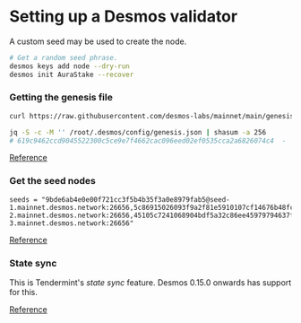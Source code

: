 # Setting up a Desmos validator

A custom seed may be used to create the node.

```bash
# Get a random seed phrase.
desmos keys add node --dry-run
desmos init AuraStake --recover
```

### Getting the genesis file

```bash
curl https://raw.githubusercontent.com/desmos-labs/mainnet/main/genesis.json > ~/.desmos/config/genesis.json

jq -S -c -M '' /root/.desmos/config/genesis.json | shasum -a 256
# 619c9462ccd9045522300c5ce9e7f4662cac096eed02ef0535cca2a6826074c4  -
```

[Reference](https://docs.desmos.network/mainnet/genesis-file)

### Get the seed nodes

```
seeds = "9bde6ab4e0e00f721cc3f5b4b35f3a0e8979fab5@seed-1.mainnet.desmos.network:26656,5c86915026093f9a2f81e5910107cf14676b48fc@seed-2.mainnet.desmos.network:26656,45105c7241068904bdf5a32c86ee45979794637f@seed-3.mainnet.desmos.network:26656"
```

[Reference](https://docs.desmos.network/mainnet/seeds)

### State sync

This is Tendermint's _state sync_ feature. Desmos 0.15.0 onwards has support for this.

[Reference](https://docs.desmos.network/mainnet/state-sync)